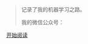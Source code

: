 <!-- # 芦苇的机器学习笔记 -->

> 记录了我的机器学习之路。
>
> 
>
> 我的微信公众号：
>
<!-- > ![weixin_gongzhonghao](pic/weixin_gongzhonghao.png) -->

<!-- 邮箱：luweiagi@163.com -->

<!-- [GITHUB源码](https://github.com/luweiagi/machine-learning-notes) -->
[开始阅读](README.md)

